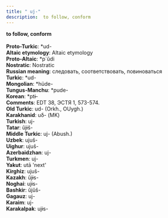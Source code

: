 ```yaml
---
title: " uj-"
description:  to follow, conform
---
```

<strong> to follow, conform</strong><br><br>
<strong>Proto-Turkic</strong>:  *ud-<br>
<strong>Altaic etymology</strong>:  Altaic etymology<br>
<strong> Proto-Altaic</strong>:  *p`ŭdi<br>
<strong>Nostratic</strong>:  Nostratic<br>
<strong>Russian meaning</strong>:  следовать, соответствовать, повиноваться<br>
<strong>Turkic</strong>:  *ud-<br>
<strong>Mongolian</strong>:  *hüde-<br>
<strong>Tungus-Manchu</strong>:  *pude-<br>
<strong>Korean</strong>:  *ptɨ-<br>
<strong>Comments</strong>:  EDT 38, ЭСТЯ 1, 573-574.<br>
<strong>Old Turkic</strong>:  ud- (Orkh., OUygh.)<br>
<strong>Karakhanid</strong>:  uδ- (MK)<br>
<strong>Turkish</strong>:  uj-<br>
<strong>Tatar</strong>:  ŭjɨš-<br>
<strong>Middle Turkic</strong>:  uj- (Abush.)<br>
<strong>Uzbek</strong>:  ujuš-<br>
<strong>Uighur</strong>:  ujuš-<br>
<strong>Azerbaidzhan</strong>:  uj-<br>
<strong>Turkmen</strong>:  uj-<br>
<strong>Yakut</strong>:  utā 'next'<br>
<strong>Kirghiz</strong>:  ujuš-<br>
<strong>Kazakh</strong>:  ŭjɨs-<br>
<strong>Noghai</strong>:  ujɨs-<br>
<strong>Bashkir</strong>:  ŭjŭš-<br>
<strong>Gagauz</strong>:  uj-<br>
<strong>Karaim</strong>:  uj-<br>
<strong>Karakalpak</strong>:  ujɨs-<br>


